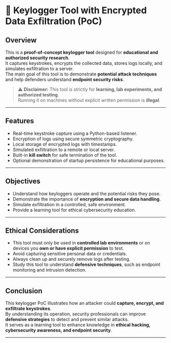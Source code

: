# 🔑 Keylogger Tool with Encrypted Data Exfiltration (PoC)

## Overview
This is a **proof-of-concept keylogger tool** designed for **educational and authorized security research**.  
It captures keystrokes, encrypts the collected data, stores logs locally, and simulates exfiltration to a server.  
The main goal of this tool is to demonstrate **potential attack techniques** and help defenders understand **endpoint security risks**.

> ⚠️ **Disclaimer:** This tool is strictly for **learning, lab experiments, and authorized testing**.  
> Running it on machines without explicit written permission is **illegal**.

---

## Features
- Real-time keystroke capture using a Python-based listener.  
- Encryption of logs using secure symmetric cryptography.  
- Local storage of encrypted logs with timestamps.  
- Simulated exfiltration to a remote or local server.  
- Built-in **kill switch** for safe termination of the tool.  
- Optional demonstration of startup persistence for educational purposes.

---

## Objectives
- Understand how keyloggers operate and the potential risks they pose.  
- Demonstrate the importance of **encryption and secure data handling**.  
- Simulate exfiltration in a controlled, safe environment.  
- Provide a learning tool for ethical cybersecurity education.

---

## Ethical Considerations
- This tool must only be used in **controlled lab environments** or on devices you **own or have explicit permission** to test.  
- Avoid capturing sensitive personal data or credentials.  
- Always clean up and securely remove logs after testing.  
- Study this tool to understand **defensive techniques**, such as endpoint monitoring and intrusion detection.

---

## Conclusion
This keylogger PoC illustrates how an attacker could **capture, encrypt, and exfiltrate keystrokes**.  
By understanding its operation, security professionals can improve **defensive strategies** to detect and prevent similar attacks.  
It serves as a learning tool to enhance knowledge in **ethical hacking, cybersecurity awareness, and endpoint security**.

---
